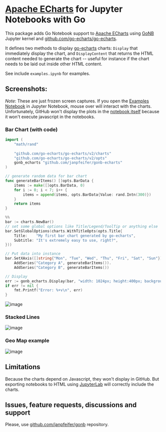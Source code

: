 # [Apache ECharts](https://echarts.apache.org/en/index.html) for Jupyter Notebooks with Go 

This package adds Go Notebook support to [Apache ECharts](https://echarts.apache.org/en/index.html)
using [GoNB](https://github.com/janpfeifer/gonb) Jupyter kernel and [github.com/go-echarts/go-echarts](https://github.com/go-echarts/go-echarts).

It defines two methods to display [go-echarts](https://github.com/go-echarts/go-echarts) charts: `Display`
that immediately display the chart, and `DisplayContent` that returns the HTML content needed to generate
the chart -- useful for instance if the chart needs to be laid out inside other HTML content.

See include `examples.ipynb` for examples.

## Screenshots:

*Note*: These are just frozen screen captures. If you open the [Examples Notebook](https://github.com/janpfeifer/gonb-echarts/blob/main/examples.ipynb) in Jupyter Notebook, mouse over will interact with the charts. Unfortunately, GitHub won't display the plots in the [notebook itself](https://github.com/janpfeifer/gonb-echarts/blob/main/examples.ipynb) because it won't
execute javascript in the notebooks.

### Bar Chart (with code)

```go
import (
	"math/rand"
    
	"github.com/go-echarts/go-echarts/v2/charts"
	"github.com/go-echarts/go-echarts/v2/opts"
	gonb_echarts "github.com/janpfeifer/gonb-echarts"
)

// generate random data for bar chart
func generateBarItems() []opts.BarData {
	items := make([]opts.BarData, 0)
	for i := 0; i < 7; i++ {
		items = append(items, opts.BarData{Value: rand.Intn(300)})
	}
	return items
}

%%
bar := charts.NewBar()
// set some global options like Title/Legend/ToolTip or anything else
bar.SetGlobalOptions(charts.WithTitleOpts(opts.Title{
    Title:    "My first bar chart generated by go-echarts",
    Subtitle: "It's extremely easy to use, right?",
}))

// Put data into instance
bar.SetXAxis([]string{"Mon", "Tue", "Wed", "Thu", "Fri", "Sat", "Sun"}).
    AddSeries("Category A", generateBarItems()).
    AddSeries("Category B", generateBarItems())

// Display
err := gonb_echarts.Display(bar, "width: 1024px; height:400px; background: white;")
if err != nil {
    fmt.Printf("Error: %+v\n", err)
}
```

![image](https://github.com/janpfeifer/gonb-echarts/assets/7460115/aa404a22-ad80-4e34-9a3b-5db5da94beca)

### Stacked Lines

![image](https://github.com/janpfeifer/gonb-echarts/assets/7460115/964b253b-f1c0-4a10-9a88-5e1a89327233)

### Geo Map example

![image](https://github.com/janpfeifer/gonb-echarts/assets/7460115/780950af-87cf-47e5-837e-ae616eefe3f4)

## Limitations

Because the charts depend on Javascript, they won't display in GitHub.
But exporting notebooks to HTML using [JupyterLab](https://jupyter.og) will correctly include the charts.

## Issues, feature requests, discussions and support

Please, use [github.com/janpfeifer/gonb](https://github.com/janpfeifer/gonb) repository.
